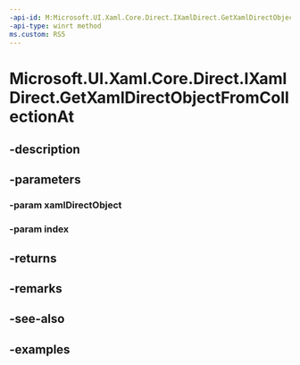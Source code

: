 ```yaml
---
-api-id: M:Microsoft.UI.Xaml.Core.Direct.IXamlDirect.GetXamlDirectObjectFromCollectionAt(Microsoft.UI.Xaml.Core.Direct.XamlDirectObject,System.UInt32)
-api-type: winrt method
ms.custom: RS5
---
```


<!-- Method syntax.
public XamlDirectObject IXamlDirect.GetXamlDirectObjectFromCollectionAt(XamlDirectObject xamlDirectObject, UInt32 index)
-->

# Microsoft.UI.Xaml.Core.Direct.IXamlDirect.GetXamlDirectObjectFromCollectionAt

## -description

## -parameters
### -param xamlDirectObject

### -param index

## -returns

## -remarks

## -see-also

## -examples

